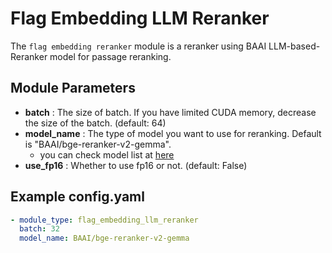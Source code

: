 # Flag Embedding LLM Reranker

The `flag embedding reranker` module is a reranker using BAAI LLM-based-Reranker model for
passage reranking.

## **Module Parameters**

- **batch** : The size of batch. If you have limited CUDA memory, decrease the size of the batch. (default: 64)
- **model_name** : The type of model you want to use for reranking. Default is "BAAI/bge-reranker-v2-gemma".
    - you can check model list at [here](https://github.com/FlagOpen/FlagEmbedding)
- **use_fp16** : Whether to use fp16 or not. (default: False)

## **Example config.yaml**

```yaml
- module_type: flag_embedding_llm_reranker
  batch: 32
  model_name: BAAI/bge-reranker-v2-gemma
```